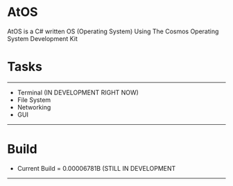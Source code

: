 # AtOS
AtOS is a C# written OS (Operating System) Using The Cosmos Operating System Development Kit


# Tasks
--------------------------------------
- Terminal (IN DEVELOPMENT RIGHT NOW)
- File System
- Networking
- GUI
--------------------------------------
# Build

- Current Build = 0.00006781B (STILL IN DEVELOPMENT

--------------------------------------
